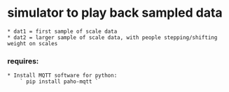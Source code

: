 
# simulator to play back sampled data

    * dat1 = first sample of scale data
    * dat2 = larger sample of scale data, with people stepping/shifting weight on scales

### requires:
    * Install MQTT software for python:
        ` pip install paho-mqtt `


